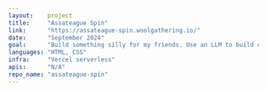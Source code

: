 ```yaml
---
layout:    project
title:     "Assateague Spin"
link:      "https://assateague-spin.woolgathering.io/"
date:      "September 2024"
goal:      "Build something silly for my friends. Use an LLM to build complex CSS transitions that would be quite difficult for me otherwise."
languages: "HTML, CSS"
infra:     "Vercel serverless"
apis:      "N/A"
repo_name: "assateague-spin"
---
```

